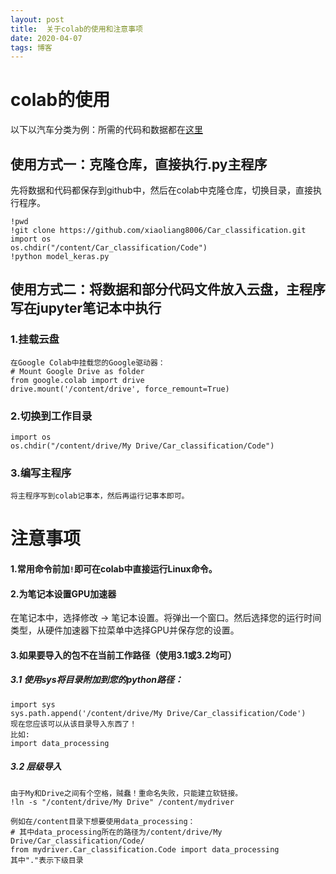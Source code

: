 ```yaml
---
layout: post
title:  关于colab的使用和注意事项
date: 2020-04-07
tags: 博客
---
```



# colab的使用

以下以汽车分类为例：所需的代码和数据都在[这里](https://github.com/xiaoliang8006/Car_classification)

## 使用方式一：克隆仓库，直接执行.py主程序

先将数据和代码都保存到github中，然后在colab中克隆仓库，切换目录，直接执行程序。

	!pwd
	!git clone https://github.com/xiaoliang8006/Car_classification.git
	import os
	os.chdir("/content/Car_classification/Code")
	!python model_keras.py

## 使用方式二：将数据和部分代码文件放入云盘，主程序写在jupyter笔记本中执行

### 1.挂载云盘

	在Google Colab中挂载您的Google驱动器：
	# Mount Google Drive as folder
	from google.colab import drive
	drive.mount('/content/drive', force_remount=True)

### 2.切换到工作目录

	import os
	os.chdir("/content/drive/My Drive/Car_classification/Code")

### 3.编写主程序

	将主程序写到colab记事本，然后再运行记事本即可。

# 注意事项

#### 1.常用命令前加`!`即可在colab中直接运行Linux命令。

#### 2.为笔记本设置GPU加速器

在笔记本中，选择修改 -> 笔记本设置。将弹出一个窗口。然后选择您的运行时间类型，从硬件加速器下拉菜单中选择GPU并保存您的设置。

#### 3.如果要导入的包不在当前工作路径（使用3.1或3.2均可）

##### 3.1 使用sys将目录附加到您的python路径：

	import sys
	sys.path.append('/content/drive/My Drive/Car_classification/Code')
	现在您应该可以从该目录导入东西了！
	比如:
	import data_processing
	
##### 3.2 层级导入
   
	由于My和Drive之间有个空格，贼蠢！重命名失败，只能建立软链接。
	!ln -s "/content/drive/My Drive" /content/mydriver

	例如在/content目录下想要使用data_processing：
	# 其中data_processing所在的路径为/content/drive/My Drive/Car_classification/Code/
	from mydriver.Car_classification.Code import data_processing
	其中"."表示下级目录
